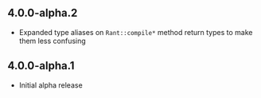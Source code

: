 ## 4.0.0-alpha.2

* Expanded type aliases on `Rant::compile*` method return types to make them less confusing

## 4.0.0-alpha.1

* Initial alpha release